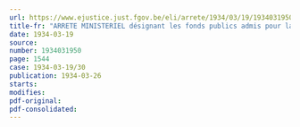 ```yaml
---
url: https://www.ejustice.just.fgov.be/eli/arrete/1934/03/19/1934031950/justel
title-fr: "ARRETE MINISTERIEL désignant les fonds publics admis pour la constitution des cautionnements de toute nature et fixant le taux d'admission <abrogé par AM 15-12-1965; art. 5>"
date: 1934-03-19
source:
number: 1934031950
page: 1544
case: 1934-03-19/30
publication: 1934-03-26
starts:
modifies:
pdf-original:
pdf-consolidated:
---
```


